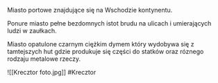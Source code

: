 Miasto portowe znajdujące się na Wschodzie kontynentu.

Ponure miasto pełne bezdomnych istot brudu na ulicach i umierających ludzi w zaułkach.

Miasto opatulone czarnym ciężkim dymem który wydobywa się z tamtejszych hut gdzie produkuje się części do statków oraz róznego rodzaju metalowe rzeczy.

![[Krecztor foto.jpg]]
#Krecztor 